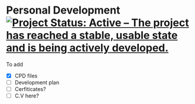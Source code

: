 Personal Development
[![Project Status: Active – The project has reached a stable, usable state and is being actively developed.](https://www.repostatus.org/badges/latest/active.svg)](https://www.repostatus.org/#active)
==============

To add

- [x]  CPD files
- [ ] Development plan
- [ ] Cerfiticates?
- [ ] C.V here?
